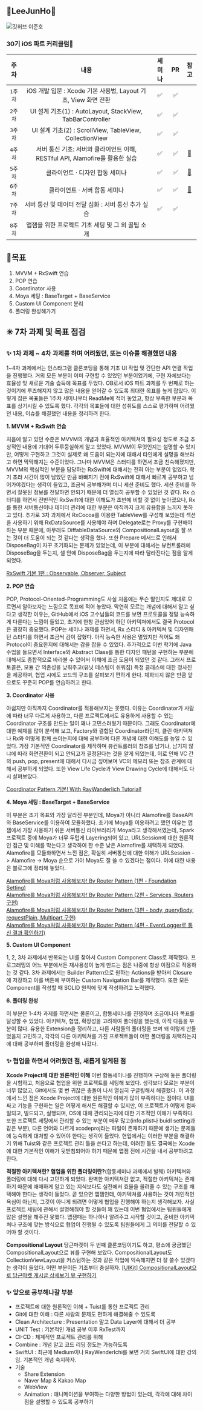 ## 🐣LeeJunHo🐣
![깃허브 이준호](https://user-images.githubusercontent.com/61109660/160550326-5393d87d-20ab-46e6-a1c1-b03c4d3dc003.png)
### 30기 iOS 파트 커리큘럼🍏    
| 주차 | 내용 | 세미나 | PR | 참고 |
|:----:|:-----:|:----:|:----:|:----:|
| `1주차` | iOS 개발 입문 : Xcode 기본 사용법, Layout 기초, View 화면 전환 |✅|✅|  | 
| `2주차` | UI 설계 기초(1) : AutoLayout, StackView, TabBarController |✅|✅|  | 
| `3주차` | UI 설계 기초(2) : ScrollView, TableView, CollectionView |✅|✅|  | 
| `4주차` | 서버 통신 기초: 서버와 클라이언트 이해, RESTful API, Alamofire를 활용한 실습 |✅|✅|[📌](https://jazz-the-it.tistory.com/25)| 
| `5주차` | 클라이언트 · 디자인 합동 세미나 |✅|✅|[📌](https://github.com/THE-SOPT-30th-DaangnMarket-Team16-2/DaangnMarket-iOS)| 
|`6주차`| 클라이언트 · 서버 합동 세미나 |✅|✅|[📌](https://github.com/THE-SOPT-30th-DaangnMarket-Team16-2/DaangnMarket-iOS)| 
|`7주차`| 서버 통신 및 데이터 전달 심화 : 서버 통신 추가 실습 |✅|✅|  | 
|`8주차`| 앱잼을 위한 프로젝트 기초 세팅 및 그 외 꿀팁 소개 | | | |

## 🎯목표
1. MVVM + RxSwift 연습
2. POP 연습
3. Coordinator 사용
4. Moya 세팅 : BaseTarget + BaseService
5. Custom UI Component 분리
6. 폴더링 완성해가기

## ✳️ 7차 과제 및 목표 점검
### ✨ 1차 과제 ~ 4차 과제를 하며 어려웠던, 또는 이슈를 해결했던 내용
 1~4차 과제에서는 인스타그램 클론코딩을 통해 기초 UI 작업 및 간단한 API 연결 작업을 진행했다. 거의 모든 부분이 이미 구현할 수 있었던 부분이었기에, 구현 자체보다는 효율성 및 새로운 기술 습득에 목표를 두었다. OB로서 iOS 파트 과제를 두 번째로 하는 것이기에 루즈해지지 않고 많은 내용을 얻어갈 수 있도록 최대한 목표를 높게 잡았다.
 이렇게 잡은 목표들은 1주차 세미나부터 ReadMe에 적어 놓았고, 항상 부족한 부분과 목표를 상기시킬 수 있도록 했다. 각각의 목표들에 대한 성취도를 스스로 평가하며 어려웠던 내용, 이슈를 해결했던 내용을 정리하려 한다.

**1. MVVM + RxSwift 연습**

 처음에 알고 있던 수준은 MVVM의 개념과 효율적인 아키텍쳐의 필요성 정도로 조금 추상적인 내용에 기대어 두루뭉실하게 알고 있었다. MVVM이 무엇인지는 설명할 수 있지만, 어떻게 구현하고 그것이 실제로 왜 도움이 되는지에 대해서 타인에게 설명을 해보라고 하면 막막해지는 수준이었다. 그나마 MVVM은 스터디를 하면서 조금 친숙해졌지만, MVVM의 핵심적인 부분을 담당하는 RxSwift에 대해서는 전혀 아는 부분이 없었다. 학기 초라 시간이 많이 남았던 만큼 바빠지기 전에 RxSwift에 대해서 빠르게 공부하고 넘어가야겠다는 생각이 들었고, 조금씩 공부해가며 미니 세션 준비도 했다. 세션 준비를 하면서 잘못된 정보를 전달하면 안되기 때문에 더 열심히 공부할 수 있었던 것 같다.
 Rx 스터디를 하면서 전반적인 RxSwift에 대한 이해도가 초반에 비할 것 없이 높아졌으나, Rx를 통한 서버통신이나 데이터 관리에 대한 부분은 아직까지 크게 유용함을 느끼지 못하고 있다. 추가로 3차 과제에서 RxCocoa를 이용한 TableView를 구성해 보았는데 섹션을 사용하기 위해 RxDataSource를 사용해야 하며 Delegate로는 Proxy를 구현해야 하는 부분 때문에, 아무래도 DiffableDataSource와 CompositionalLayout을 잘 쓰는 것이 더 도움이 되는 것 같다는 생각을 했다. 또한 Prepare 메서드로 인해서 DisposeBag이 자꾸 초기화되는 문제가 있었는데, 이 부분에 대해서는 뷰컨트롤러에 DisposeBag을 두는지, 셀 안에 DisposeBag을 두는지에 따라 달라진다는 점을 알게 되었다.

[RxSwift 기본 1편 : Observable, Observer, Subject](https://jazz-the-it.tistory.com/21)

**2. POP 연습**

 POP, Protocol-Oriented-Programming도 사실 처음에는 무슨 말인지도 제대로 모르면서 알아보자는 느낌으로 목표에 적어 놓았다. 막연히 모르는 개념에 대해서 알고 싶다고 생각한 이유는, GitHub에서 iOS 고수님들의 코드를 보면 프로토콜을 정말 능숙하게 다룬다는 느낌이 들었고, 초기에 한창 관심있어 하던 아키텍쳐에서도 결국 Protocol은 굉장히 중요했다.
 POP는 세미나 과제를 하면서, Rx 스터디 & 아키텍쳐 및 디자인패턴 스터디를 하면서 조금씩 감이 잡혔다. 아직 능숙한 사용은 멀었지만 적어도 왜 Protocol이 중요한지에 대해서는 감을 잡을 수 있었다. 추가적으로 이번 학기에 Java 수업을 들으면서 Interface와 Abstract Class를 통한 디자인 패턴을 구현하는 부분에 대해서도 종합적으로 바라볼 수 있어서 이해에 조금 도움이 되었던 것 같다.
 그래서 프로토콜은, 모듈 간 의존성을 낮춰주고(유닛 테스팅이 쉬워짐) 특정 클래스에 대한 청사진을 제공하며, 협업 시에도 코드의 구조를 살펴보기 편하게 한다. 체화되지 않은 만큼 앞으로도 꾸준히 POP를 연습하려고 한다.

**3. Coordinator 사용**

 아쉽지만 아직까지 Coordinator를 적용해보지는 못했다. 이유는 Coordinator가 사람에 따라 너무 다르게 사용하고, 다른 프로젝트에서도 유용하게 사용할 수 있는 Coordinator 구조를 만드는 일이 꽤나 고민스러웠기 때문이다. 그래도 Coordinator에 대한 예제를 많이 분석해 보고, Factory와 결합된 Coordinator라던지, 클린 아키텍쳐나 Rx와 어떻게 함께 쓰이는지에 대해 공부하며 다른 개념에 대한 이해도를 높일 수 있었다. 가장 기본적인 Coordinator를 제작하며 뷰컨트롤러의 참조를 남기냐, 남기지 않냐에 따라 화면전환이 되고 안되고가 결정된다는 것을 알게 되었는데, 이로 인해 VC 간의 push, pop, present에 대해서 다시금 짚어보며 VC의 메모리 또는 참조 관계에 대해서 공부하게 되었다. 또한 View Life Cycle과 View Drawing Cycle에 대해서도 다시 살펴보았다.

[Coordinator Pattern 기본! With RayWanderlich Tutorial!](https://jazz-the-it.tistory.com/28)

**4. Moya 세팅 : BaseTarget + BaseService**

 이 부분은 초기 목표와 가장 달라진 부분인데, Moya가 아니라 Alamofire를 BaseAPI와 BaseService를 이용하여 모듈화했다. 초기에 Moya를 이용하려고 했던 이유는 앱잼에서 가장 사용하기 쉬운 서버통신 라이브러리가 Moya라고 생각해서였는데, Spark 프로젝트 중에 Moya가 너무 두텁게 Layering되어 있고, URLSession에 대한 원론적인 접근 및 이해를 막는다고 생각하여 한 수준 낮은 Alamofire를 채택하게 되었다. Alamofire를 모듈화하면서 느낀 점은, 확실히 서버통신에 대한 이해가 URLSession -> Alamofire -> Moya 순으로 가야 Moya도 잘 쓸 수 있겠다는 점이다. 이에 대한 내용은 블로그에 정리해 놓았다.

[Alamofire를 Moya처럼 사용해보자! By Router Pattern (1편 - Foundation Setting)](https://jazz-the-it.tistory.com/25) <br>
[Alamofire를 Moya처럼 사용해보자! By Router Pattern (2편 - Services, Routers 구현)](https://jazz-the-it.tistory.com/26) <br>
[Alamofire를 Moya처럼 사용해보자! By Router Pattern (3편 - body, queryBody, requestPlain, Multipart 구현)](https://jazz-the-it.tistory.com/35) <br>
[Alamofire를 Moya처럼 사용해보자! By Router Pattern (4편 - EventLogger로 통신 결과 확인하기)](https://jazz-the-it.tistory.com/36)

**5. Custom UI Component**
 
 1, 2, 3차 과제에서 반복되는 UI를 찾아서 Custom Component Class로 제작했다. 프로그래밍의 어느 부분에서든 재사용성이 높게 만드는 점은 나중에 항상 이점으로 작용하는 것 같다. 3차 과제에서는 Builder Pattern으로 원하는 Actions을 받아서 Closure에 저장하고 이를 버튼에 부여하는 Custom Navigation Bar를 제작했다. 또한 모든 Component를 작성할 때 SOLID 원칙에 맞게 작성하려고 노력했다.

**6. 폴더링 완성**

 이 부분은 1-4차 과제를 하면서는 물론이고, 합동세미나를 진행하며 조금이나마 목표를 달성할 수 있었다. 아키텍쳐, 협업, 확장성을 고려하여 폴더링을 했는데, 아직 다듬을 부분이 많다. 유용한 Extension을 정리하고, 다른 사람들의 폴더링을 보며 왜 이렇게 만들었을지 고민하고, 각각의 다른 아키텍쳐를 가진 프로젝트들이 어떤 폴더링을 채택하는지에 대해 공부하며 폴더링을 완성해 나갔다.

### ✨ 협업을 하면서 어려웠던 점, 새롭게 알게된 점
**Xcode Project에 대한 원론적인 이해**
 이번 합동세미나를 진행하며 구상해 놓은 폴더링을 시험하고, 처음으로 협업을 위한 프로젝트를 세팅해 보았다. 생각보다 모르는 부분이 너무 많았고, Git에서도 몇 번 귀찮은 충돌이 나서 열심히 구글링해서 해결했다. 이 과정에서 느낀 점은 Xcode Project에 대한 원론적인 이해가 많이 부족하다는 점이다. UI를 짜고 기능을 구현하는 일은 어떻게 해서든 해결할 수 있지만, 이 프로젝트가 어떻게 컴파일되고, 빌드되고, 실행되며, OS에 대해 관리되는지에 대한 기초적인 이해가 부족하다. 또한 프로젝트 세팅에서 관리할 수 있는 부분이 매우 많고(info.plist나 buidl setting과 같은 부분), 다른 언어와 다르게 xcodeproj라는 파일이 존재하기 때문에 생기는 문제들에 능숙하게 대처할 수 있어야 한다는 생각이 들었다. 현업에서는 이러한 부분을 해결하기 위해 Tuist와 같은 프로젝트 관리 툴을 쓴다고 하는데, 이러한 툴도 결국에는 Xcode에 대한 기본적인 이해가 뒷받침되어야 하기 때문에 앱잼 전에 시간을 내서 공부하려고 한다.

**적절한 아키텍쳐란? 협업을 위한 폴더링이란?**(합동세미나 과제에서 발췌)
 아키텍쳐와 폴더링에 대해 다시 고민하게 되었다. 완벽한 아키텍쳐란 없고, 적절한 아키텍쳐는 존재하기 때문에 애매하게 알고 있는 지식보다도 실전에서 효율을 올려줄 수 있는 구조를 채택해야 한다는 생각이 들었다. 곧 있으면 앱잼인데, 아키텍쳐를 사용하는 것이 개인적인 욕심이 아닌지, 그것이 아니게 되려면 어떻게 협업을 진행해야 하는지 생각해보자.
 사실 프로젝트 세팅에 관해서 설명해줘야 할 것들이 꽤 있는데 이번 협업에서는 팀원들에게 많은 설명을 해주진 못했다. 앱잼때는 하나하나 알려주고 시작할 것이고, 준비한 아키텍쳐나 구조에 맞는 방식으로 협업이 진행될 수 있도록 팀원들에게 그 의미를 전달할 수 있어야 할 것이다.

**Compositional Layout**
 당근마켓이 두 번째 클론코딩이기도 하고, 평소에 궁금했던 CompositionalLayout으로 뷰를 구현해 보았다. CompositionalLayout도 CollectionViewLayout을 커스텀하는 것과 같은 작업에 익숙해지면 더 잘 쓸수 있겠다는 생각이 들었다. 어떤 부분이든 기초부터 충실하자.
[[UIKit] CompositionalLayout으로 당근마켓 게시글 상세보기 뷰 구현하기](https://jazz-the-it.tistory.com/27
)

### ✨ 앞으로 공부해나갈 부분
- 프로젝트에 대한 원론적인 이해 + Tuist를 통한 프로젝트 관리
- Git에 대한 이해 : 다른 사람의 문제도 편하게 해결해줄 수 있도록
- Clean Architecture : Presentation 말고 Data Layer에 대해서 더 공부
- UNIT Test : 기본적인 개념 공부 이후 RxTest까지
- CI-CD : 체계적인 프로젝트 관리를 위해
- Combine : 개념 알고 코드 리딩 정도는 가능하도록
- SwiftUI : 최근에 Medium이나 RayWenderlchi를 보면 거의 SwiftUI에 대한 강의임. 기본적인 개념 숙지하자.
- 기술
   - Share Extension
   - Naver Map & Kakao Map
   - WebView
   - Animation : 애니메이션을 부여하는 다양한 방법이 있는데, 각각에 대해 차이점을 설명할 수 있도록 공부하기
